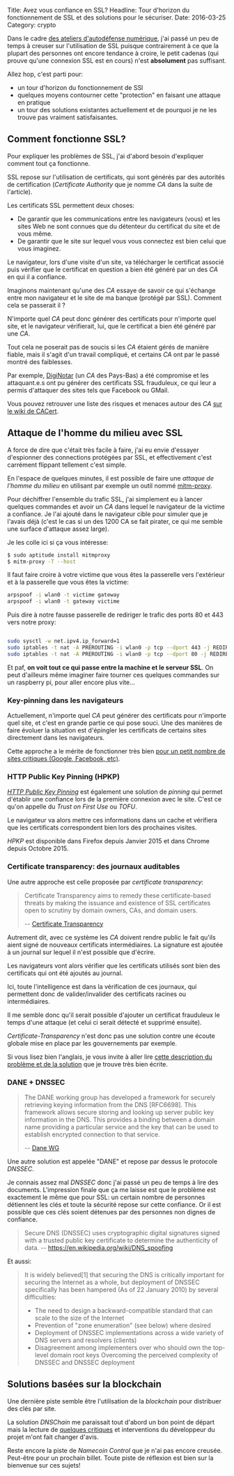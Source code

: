 Title: Avez vous confiance en SSL?
Headline: Tour d'horizon du fonctionnement de SSL et des solutions pour le sécuriser.
Date: 2016-03-25
Category: crypto

Dans le cadre [des ateliers d'autodéfense numérique](http://autodefense-numerique.readthedocs.org/en/latest/),
j'ai passé un peu de temps à creuser sur l'utilisation de SSL puisque
contrairement à ce que la plupart des personnes ont encore tendance à croire,
le petit cadenas (qui prouve qu'une connexion SSL est en cours) n'est
**absolument** pas suffisant.

Allez hop, c'est parti pour:

- un tour d'horizon du fonctionnement de SSl
- quelques moyens contourner cette "protection" en faisant une attaque en pratique
- un tour des solutions existantes actuellement et de pourquoi je ne les trouve
  pas vraiment satisfaisantes.

## Comment fonctionne SSL?

Pour expliquer les problèmes de SSL, j'ai d'abord besoin d'expliquer comment
tout ça fonctionne.

SSL repose sur l'utilisation de certificats, qui sont générés par des autorités
de certification (*Certificate Authority* que je nomme *CA* dans la suite de
l'article).

Les certificats SSL permettent deux choses:

- De garantir que les communications entre les navigateurs (vous) et les sites
  Web ne sont connues que du détenteur du certificat du site et de vous même.
- De garantir que le site sur lequel vous vous connectez est bien celui que
  vous imaginez.

Le navigateur, lors d'une visite d'un site, va télécharger le certificat
associé puis vérifier que le certificat en question a bien été généré par un
des *CA* en qui il a confiance.

Imaginons maintenant qu'une des *CA* essaye de savoir ce qui s'échange entre
mon navigateur et le site de ma banque (protégé par SSL). Comment cela se
passerait il ?

N'importe quel *CA* peut donc générer des certificats pour n'importe quel site,
et le navigateur vérifierait, lui, que le certificat a bien été généré par une
*CA*.

Tout cela ne poserait pas de soucis si les *CA* étaient gérés de manière fiable,
mais il s'agit d'un travail compliqué, et certains *CA* ont par le passé montré
des faiblesses.

Par exemple, [DigiNotar](https://en.wikipedia.org/wiki/DigiNotar) (un *CA* des Pays-Bas)
a été compromise et les attaquant.e.s ont pu générer des certificats SSL
frauduleux, ce qui leur a permis d'attaquer des sites tels que Facebook ou GMail.

Vous pouvez retrouver une liste des risques et menaces autour des *CA* [sur le
wiki de CACert](http://wiki.cacert.org/Risk/History).

## Attaque de l'homme du milieu avec SSL

A force de dire que c'était très facile à faire, j'ai eu envie d'essayer
d'espionner des connections protégées par SSL, et effectivement c'est
carrément flippant tellement c'est simple.

En l'espace de quelques minutes, il est possible de faire une *attaque de
l'homme du milieu* en utilisant par exemple un outil nommé [mitm-proxy](http://docs.mitmproxy.org/en/stable).

Pour déchiffrer l'ensemble du trafic SSL, j'ai simplement eu à lancer quelques
commandes et avoir un *CA* dans lequel le navigateur de la victime a confiance.
Je l'ai ajouté dans le navigateur cible pour simuler que je l'avais déjà
(c'est le cas si un des 1200 CA se fait pirater, ce qui me semble une surface
d'attaque assez large).

Je les colle ici si ça vous intéresse:

```bash
$ sudo aptitude install mitmproxy
$ mitm-proxy -T --host
```

Il faut faire croire à votre victime que vous êtes la passerelle vers
l'extérieur et à la passerelle que vous êtes la victime:

```bash
arpspoof -i wlan0 -t victime gateway
arpspoof -i wlan0 -t gateway victime
```

Puis dire à notre fausse passerelle de rediriger le trafic des ports 80 et 443
vers notre proxy:

```bash

sudo sysctl -w net.ipv4.ip_forward=1
sudo iptables -t nat -A PREROUTING -i wlan0 -p tcp --dport 443 -j REDIRECT --to-port 4443
sudo iptables -t nat -A PREROUTING -i wlan0 -p tcp --dport 80 -j REDIRECT --to-port 4443
```

Et paf, **on voit tout ce qui passe entre la machine et le serveur SSL**. On peut
d'ailleurs même imaginer faire tourner ces quelques commandes sur un
raspberry pi, pour aller encore plus vite…

### Key-pinning dans les navigateurs

Actuellement, n'importe quel *CA* peut générer des certificats pour
n'importe quel site, et c'est en grande partie ce qui pose souci. Une des
manières de faire évoluer la situation est d'épingler les certificats de
certains sites directement dans les navigateurs.

Cette approche a le mérite de fonctionner très bien [pour un petit nombre de
sites critiques (Google, Facebook, etc)](https://dxr.mozilla.org/mozilla-central/source/security/manager/ssl/StaticHPKPins.h?from=StaticHPKPins.h).


### HTTP Public Key Pinning (HPKP)

[*HTTP Public Key Pinning*](https://developer.mozilla.org/en/docs/Web/Security/Public_Key_Pinning)
est également une solution de *pinning* qui permet d'établir une confiance lors
de la première connexion avec le site. C'est ce qu'on appelle du *Trust on First
Use* ou *TOFU*.

Le navigateur va alors mettre ces informations dans un cache et vérifiera que
les certificats correspondent bien lors des prochaines visites.

*HPKP* est disponible dans Firefox depuis Janvier 2015 et dans Chrome
depuis Octobre 2015.

### Certificate transparency: des journaux auditables

Une autre approche est celle proposée par *certificate transparency*:

> Certificate Transparency aims to remedy these certificate-based threats by
> making the issuance and existence of SSL certificates open to scrutiny by
> domain owners, CAs, and domain users.
>
> -- [Certificate Transparency](https://www.certificate-transparency.org/what-is-ct)

Autrement dit, avec ce système les *CA* doivent rendre public le fait qu'ils
aient signé de nouveaux certificats intermédiaires. La signature est ajoutée à
un journal sur lequel il n'est possible que d'écrire.

Les navigateurs vont alors vérifier que les certificats utilisés sont bien des
certificats qui ont été ajoutés au journal.

Ici, toute l'intelligence est dans la vérification de ces journaux, qui
permettent donc de valider/invalider des certificats racines ou intermédiaires.

Il me semble donc qu'il serait possible d'ajouter un certificat frauduleux le
temps d'une attaque (et celui ci serait détecté et supprimé ensuite).

*Certificate-Transparency* n'est donc pas une solution contre une écoute
globale mise en place par les gouvernements par exemple.

Si vous lisez bien l'anglais, je vous invite à aller lire
[cette description du problème et de la solution](http://security.stackexchange.com/a/52838)
que je trouve très bien écrite.

### DANE + DNSSEC

> The DANE working group has developed a framework for securely
retrieving keying information from the DNS [RFC6698]. This
framework allows secure storing and looking up server public key
information in the DNS. This provides a binding between a domain
name providing a particular service and the key that can be used
to establish encrypted connection to that service.
>
> -- [Dane WG](https://datatracker.ietf.org/wg/dane/charter/)

Une autre solution est appelée "DANE" et repose par dessus le protocole
*DNSSEC*.

Je connais assez mal *DNSSEC* donc j'ai passé un peu de temps à lire des
documents. L'impression finale que ça me laisse est que le problème est
exactement le même que pour SSL: un certain nombre de personnes détiennent les
clés et toute la sécurité repose sur cette confiance. Or il est possible que
ces clés soient détenues par des personnes non dignes de confiance.

> Secure DNS (DNSSEC) uses cryptographic digital signatures signed with a
> trusted public key certificate to determine the authenticity of data.
> -- https://en.wikipedia.org/wiki/DNS_spoofing

Et aussi:

> It is widely believed[1] that securing the DNS is critically important for
securing the Internet as a whole, but deployment of DNSSEC specifically has
been hampered (As of 22 January 2010) by several difficulties:
>
> - The need to design a backward-compatible standard that can scale to the
>   size of the Internet
> - Prevention of "zone enumeration" (see below) where desired
> - Deployment of DNSSEC implementations across a wide variety of DNS servers
>   and resolvers (clients)
> - Disagreement among implementers over who should own the top-level domain
>   root keys Overcoming the perceived complexity of DNSSEC and DNSSEC
>   deployment

## Solutions basées sur la blockchain

Une dernière piste semble être l'utilisation de la *blockchain* pour distribuer
des clés par site.

La solution *DNSChain* me paraissait tout d'abord un bon point de départ mais
la lecture de [quelques critiques](https://www.indolering.com/okturtles-dnschain-unblock-us)
et interventions du développeur du projet m'ont fait changer d'avis.

Reste encore la piste de *Namecoin Control* que je n'ai pas encore creusée.
Peut-être pour un prochain billet. Toute piste de réflexion est bien sur la
bienvenue sur ces sujets!
